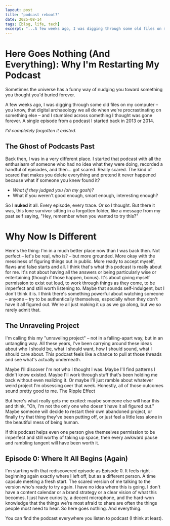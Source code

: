 ```yaml
---
layout: post
title: "podcast reboot?"
date: 2025-08-14
tags: [blog, life, tech]
excerpt: "...A few weeks ago, I was digging through some old files on my computer – you know, that digital archaeology we all do when we're procrastinating on something else – and I stumbled across something I thought was gone forever. A single episode from a podcast I started back in 2013 or 2014..."
---
```


# Here Goes Nothing (And Everything): Why I'm Restarting My Podcast
Sometimes the universe has a funny way of nudging you toward something you thought you'd buried forever.

A few weeks ago, I was digging through some old files on my computer – you know, that digital archaeology we all do when we're procrastinating on something else – and I stumbled across something I thought was gone forever. A single episode from a podcast I started back in 2013 or 2014.

*I'd completely forgotten it existed.*

## The Ghost of Podcasts Past
Back then, I was in a very different place. I started that podcast with all the enthusiasm of someone who had no idea what they were doing, recorded a handful of episodes, and then... got scared. Really scared. The kind of scared that makes you delete everything and pretend it never happened because what if someone you knew found it? 

- *What if they judged you (oh my gosh)?* 
- What if you weren't good enough, smart enough, interesting enough?

So I **nuked** it all. Every episode, every trace. Or so I thought.
But there it was, this lone survivor sitting in a forgotten folder, like a message from my past self saying, "Hey, remember when you wanted to try this?"

# Why Now Is Different
Here's the thing: I'm in a much better place now than I was back then. Not perfect – let's be real, who is? – but more grounded. More okay with the messiness of figuring things out in public. More ready to accept myself, flaws and false starts and all.
I think that's what this podcast is really about for me. It's not about having all the answers or being particularly wise or entertaining (though if those happen, bonus). It's about giving myself permission to exist out loud, to work through things as they come, to be imperfect and still worth listening to.
Maybe that sounds self-indulgent, but I don't think it is. I think there's something powerful about watching someone – anyone – try to be authentically themselves, especially when they don't have it all figured out. We're all just making it up as we go along, but we so rarely admit that.

## The Unraveling Project
I'm calling this my "unraveling project" – not in a falling-apart way, but in an untangling way. All these years, I've been carrying around these ideas about who I should be, what I should want, how I should sound, what I should care about. This podcast feels like a chance to pull at those threads and see what's actually underneath.

Maybe I'll discover I'm not who I thought I was. Maybe I'll find patterns I didn't know existed. Maybe I'll work through stuff that's been holding me back without even realizing it. Or maybe I'll just ramble about whatever weird project I'm obsessing over that week. Honestly, all of those outcomes sound pretty good to me.
The Ripple Effect

But here's what really gets me excited: maybe someone else will hear this and think, "Oh, I'm not the only one who doesn't have it all figured out." Maybe someone will decide to restart their own abandoned project, or finally try that thing they've been putting off, or just feel a little less alone in the beautiful mess of being human.

If this podcast helps even one person give themselves permission to be imperfect and still worthy of taking up space, then every awkward pause and rambling tangent will have been worth it.

## Episode 0: Where It All Begins (Again)
I'm starting with that rediscovered episode as Episode 0. It feels right – beginning again exactly where I left off, but as a different person. A time capsule meeting a fresh start. The scared version of me talking to the version who's ready to try again.
I have no idea where this is going. I don't have a content calendar or a brand strategy or a clear vision of what this becomes. I just have curiosity, a decent microphone, and the hard-won knowledge that the things we're most afraid to share are often the things people most need to hear.
So here goes nothing. And everything.

You can find the podcast everywhere you listen to podcast (I think at least).